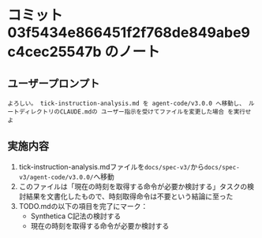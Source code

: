 # コミット 03f5434e866451f2f768de849abe9c4cec25547b のノート

## ユーザープロンプト

```
よろしい。 tick-instruction-analysis.md を agent-code/v3.0.0 へ移動し、 ルートディレクトリのCLAUDE.mdの ユーザー指示を受けてファイルを変更した場合 を実行せよ
```

## 実施内容

1. tick-instruction-analysis.mdファイルを`docs/spec-v3/`から`docs/spec-v3/agent-code/v3.0.0/`へ移動
2. このファイルは「現在の時刻を取得する命令が必要か検討する」タスクの検討結果を文書化したもので、時刻取得命令は不要という結論に至った
3. TODO.mdの以下の項目を完了にマーク：
   - Synthetica C記法の検討する
   - 現在の時刻を取得する命令が必要か検討する
